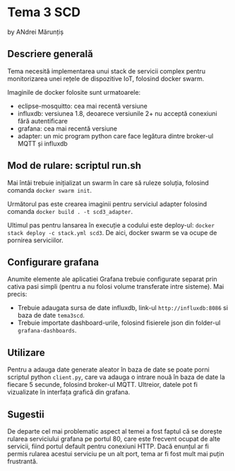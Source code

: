 # Tema 3 SCD

by ANdrei Mărunțiș

## Descriere generală

Tema necesită implementarea unui stack de servicii complex pentru monitorizarea unei rețele de dispozitive IoT, folosind docker swarm.

Imaginile de docker folosite sunt urmatoarele:

- eclipse-mosquitto: cea mai recentă versiune
- influxdb: versiunea 1.8, deoarece versiunile 2+ nu acceptă conexiuni fără autentificare
- grafana: cea mai recentă versiune
- adapter: un mic program python care face legătura dintre broker-ul MQTT și influxdb

## Mod de rulare: scriptul run.sh

Mai întâi trebuie inițializat un swarm în care să ruleze soluția, folosind comanda `docker swarm init`.

Următorul pas este crearea imaginii pentru serviciul adapter folosind comanda `docker build . -t scd3_adapter`.

Ultimul pas pentru lansarea în execuție a codului este deploy-ul: `docker stack deploy -c stack.yml scd3`. De aici, docker swarm se va ocupe de pornirea serviciilor.

## Configurare grafana

Anumite elemente ale aplicatiei Grafana trebuie configurate separat prin cativa pasi simpli (pentru a nu folosi volume transferate intre sisteme). Mai precis:

- Trebuie adaugata sursa de date influxdb, link-ul `http://influxdb:8086` si baza de date `tema3scd`.
- Trebuie importate dashboard-urile, folosind fisierele json din folder-ul `grafana-dashboards`.

## Utilizare

Pentru a adauga date generate aleator în baza de date se poate porni scriptul python `client.py`, care va adauga o intrare nouă în baza de date la fiecare 5 secunde, folosind broker-ul MQTT. Ultreior, datele pot fi vizualizate în interfața grafică din grafana.

## Sugestii

De departe cel mai problematic aspect al temei a fost faptul că se dorește rularea serviciului grafana pe portul 80, care este frecvent ocupat de alte servicii, fiind portul default pentru conexiuni HTTP. Dacă enunțul ar fi permis rularea acestui serviciu pe un alt port, tema ar fi fost mult mai puțin frustrantă.